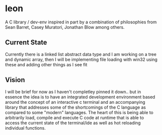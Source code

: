 # leon
A C library / dev-env inspired in part by a combination of philosophies from Sean Barret, Casey Muratori, Jonathan Blow among others.

## Current State
Currently there is a linked list abstract data type and I am working on a tree and dynamic array, then I will be implementing file loading with win32 using these and adding other things as I see fit

## Vision
I will be brief for now as I haven't completley pinned it down.. but in essence the idea is to have an integrated development environment based around the concept of an interactive c terminal and an accompanying library that addresses some of the shortcomings of the C language as compared to some "modern" languages. The heart of this is being able to arbitrarily load, compile and execute C code at runtime that is able to access the current state of the terminal/ide as well as hot reloading individual functions.